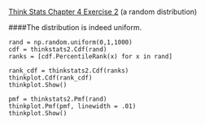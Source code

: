 [Think Stats Chapter 4 Exercise 2](http://greenteapress.com/thinkstats2/html/thinkstats2005.html#toc41) (a random distribution)

####The distribution is indeed uniform.

```
rand = np.random.uniform(0,1,1000)
cdf = thinkstats2.Cdf(rand)
ranks = [cdf.PercentileRank(x) for x in rand]

rank_cdf = thinkstats2.Cdf(ranks)
thinkplot.Cdf(rank_cdf)
thinkplot.Show()

pmf = thinkstats2.Pmf(rand)
thinkplot.Pmf(pmf, linewidth = .01)
thinkplot.Show()
```
